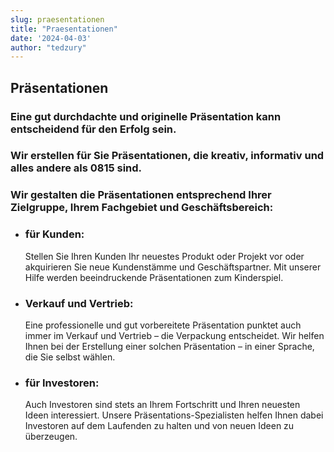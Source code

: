 ```yaml
---
slug: praesentationen
title: "Praesentationen"
date: '2024-04-03'
author: "tedzury"
---
```

<section className="contentSectionWrapper">
      <h1 className="text-center text-lg lg:font-extrabold">Präsentationen</h1>
      <div className="ml-5 mt-5 sm:mt-10">
        <h3 className="ml-5 mt-5 text-base font-extrabold">
          Eine gut durchdachte und originelle Präsentation kann entscheidend für den Erfolg sein.
        </h3>
        <h3 className="ml-5 mt-5 text-base font-extrabold">
          Wir erstellen für Sie Präsentationen, die kreativ, informativ und alles andere als 0815
          sind.
        </h3>
        <h3 className="ml-5 mt-5 text-base font-extrabold">
          Wir gestalten die Präsentationen entsprechend Ihrer Zielgruppe, Ihrem Fachgebiet und
          Geschäftsbereich:
        </h3>
        <ul className="contentUL ml-16">
          <li className="mt-5">
            <h3>für Kunden:</h3>
            <p className="ml-5 mt-5">
              Stellen Sie Ihren Kunden Ihr neuestes Produkt oder Projekt vor oder akquirieren Sie
              neue Kundenstämme und Geschäftspartner. Mit unserer Hilfe werden beeindruckende
              Präsentationen zum Kinderspiel.
            </p>
          </li>
          <li className="mt-5">
            <h3>Verkauf und Vertrieb:</h3>
            <p className="ml-5 mt-5">
              Eine professionelle und gut vorbereitete Präsentation punktet auch immer im Verkauf
              und Vertrieb – die Verpackung entscheidet. Wir helfen Ihnen bei der Erstellung einer
              solchen Präsentation – in einer Sprache, die Sie selbst wählen.
            </p>
          </li>
          <li className="mt-5">
            <h3>für Investoren:</h3>
            <p className="ml-5 mt-5">
              Auch Investoren sind stets an Ihrem Fortschritt und Ihren neuesten Ideen interessiert.
              Unsere Präsentations-Spezialisten helfen Ihnen dabei Investoren auf dem Laufenden zu
              halten und von neuen Ideen zu überzeugen.
            </p>
          </li>
        </ul>
      </div>
    </section>

